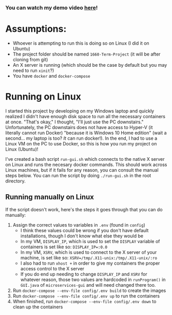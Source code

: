 ### You can watch my demo video [here](https://youtu.be/OWfLsCELqoI)!

# Assumptions:
* Whoever is attempting to run this is doing so on Linux (I did it on Ubuntu)
* The project folder should be named `1660-Term-Project` (it will be after cloning from git)
* An X server is running (which should be the case by default but you may need to run `xinit`?)
* You have `docker` and `docker-compose`

# Running on Linux

I started this project by developing on my Windows laptop and quickly realized I didn't have enough disk space 
to run all the necessary containers at once. "That's okay," I thought, "I'll just use the PC downstairs." 
Unfortunately, the PC downstairs does not have access to Hyper-V (it literally cannot run Docker) "because 
it is Windows 10 Home edition" (wait a second... my laptop is too? *It* can run docker!). In the end, I had 
to use a Linux VM on the PC to use Docker, so this is how you run my project on Linux (Ubuntu)!

I've created a bash script `run-gui.sh` which connects to the native X server on Linux and runs the necesary 
docker commands. This should work across Linux machines, but if it fails for any reason, you can consult the 
manual steps below. You can run the script by doing `./run-gui.sh` in the root directory.

## Running manually on Linux

If the script doesn't work, here's the steps it goes through that you can do manually:
1. Assign the correct values to variables in `.env` (found in `config`)
   * I think these values could be wrong if you don't have default installations, though I don't know what else they would be
   * In my VM, `DISPLAY_IP`, which is used to set the `DISPLAY` variable of containers is set like so: `DISPLAY_IP=:0.0`
   * In my VM, `XSRV`, which is used to connect to the X server of your machine, is set like so: `XSRV=/tmp/.X11-unix:/tmp/.X11-unix/:ro`
   * I also had to run `xhost +` in order to give my containers the proper access control to the X server
   * If you do end up needing to change `DISPLAY_IP` and `XSRV` for whatever reason, those two values are hardcoded in `runProgram()` in `GUI.java` of `microservices-gui` and will need changed there too.
2. Run `docker-compose --env-file config/.env build` to create the images
3. Run `docker-compose --env-file config/.env up` to run the containers
4. When finished, run `docker-compose --env-file config/.env down` to clean up the containers
